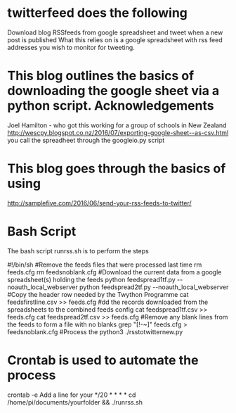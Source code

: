 # twitterfeed does the following
Download blog RSSfeeds from google spreadsheet and tweet when a new post is published
What this relies on is a google spreadsheet with rss feed addresses you wish to monitor for tweeting. 

# This blog outlines the basics of downloading the google sheet via a python script. Acknowledgements
Joel Hamilton - who got this working for a group of schools in New Zealand 
http://wescpy.blogspot.co.nz/2016/07/exporting-google-sheet--as-csv.html
you call the spreadheet through the googleio.py script 

# This blog goes through the basics of using 
http://samplefive.com/2016/06/send-your-rss-feeds-to-twitter/



# Bash Script 
The bash script runrss.sh is to perform the steps 

#!/bin/sh
#Remove the feeds files that were processed last time 
rm feeds.cfg
rm feedsnoblank.cfg
#Download the current data from a google spreadsheet(s) holding the feeds
python feedspread1tf.py --noauth_local_webserver
python feedspread2tf.py --noauth_local_webserver
#Copy the header row needed by the Twython Programme
cat feedsfirstline.csv >> feeds.cfg
#dd the records downloaded from the spreadsheets to the combined feeds config
cat feedspread1tf.csv >> feeds.cfg
cat feedspread2tf.csv >> feeds.cfg
#Remove any blank lines from the feeds to form a file with no blanks
grep "[!-~]" feeds.cfg > feedsnoblank.cfg
#Process the 
python3 ./rsstotwitternew.py


# Crontab is used to automate the process 
crontab -e
Add a line for your 
*/20 * * * * cd /home/pi/documents/yourfolder && ./runrss.sh
